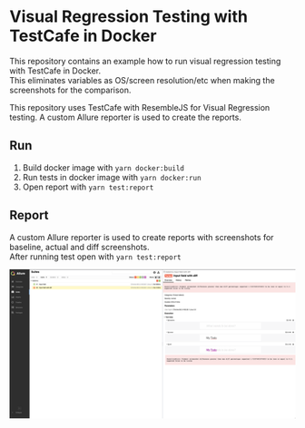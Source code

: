# Visual Regression Testing with TestCafe in Docker

This repository contains an example how to run visual regression testing with TestCafe in Docker.  
This eliminates variables as OS/screen resolution/etc when making the screenshots for the comparison.  

This repository uses TestCafe with ResembleJS for Visual Regression testing. A custom Allure reporter is used to create the reports.

## Run
1. Build docker image with `yarn docker:build`  
2. Run tests in docker image with `yarn docker:run`  
3. Open report with `yarn test:report` 


## Report
A custom Allure reporter is used to create reports with screenshots for baseline, actual and diff screenshots.  
After running test open with `yarn test:report`  

![alt text](https://raw.githubusercontent.com/richardhendricksen/visual-regression-testcafe-in-docker/master/images/allure_report.png "Allure report")
